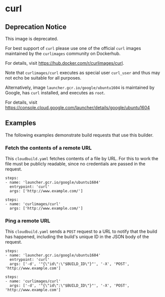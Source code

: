 # curl

## Deprecation Notice

This image is deprecated.

For best support of `curl` please use one of the official `curl` images
maintained by the `curlimages` community on Dockerhub.

For details, visit https://hub.docker.com/r/curlimages/curl.

Note that `curlimages/curl` executes as special user `curl_user` and thus may
not echo be suitable for all purposes.

Alternatively, image `launcher.gcr.io/google/ubuntu1604` is maintained by
Google, has `curl` installed, and executes as `root`.

For details, visit https://console.cloud.google.com/launcher/details/google/ubuntu1604

## Examples

The following examples demonstrate build requests that use this builder.

### Fetch the contents of a remote URL

This `cloudbuild.yaml` fetches contents of a file by URL. For this to work the
file must be publicly readable, since no credentials are passed in the request.

```
steps:
- name: 'launcher.gcr.io/google/ubuntu1604'
  entrypoint: 'curl'
  args: ['http://www.example.com/']
```

```
steps:
- name: 'curlimages/curl'
  args: ['http://www.example.com/']
```

### Ping a remote URL

This `cloudbuild.yaml` sends a `POST` request to a URL to notify that the build
has happened, including the build's unique ID in the JSON body of the request.

```
steps:
- name: 'launcher.gcr.io/google/ubuntu1604'
  entrypoint: 'curl'
  args: ['-d', '"{\"id\":\"$BUILD_ID\"}"', '-X', 'POST', 'http://www.example.com']
```

```
steps:
- name: 'curlimages/curl'
  args: ['-d', '"{\"id\":\"$BUILD_ID\"}"', '-X', 'POST', 'http://www.example.com']
```
